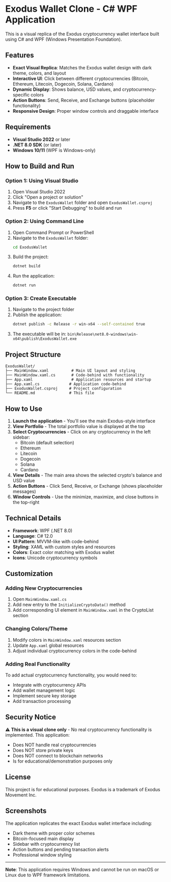 # Exodus Wallet Clone - C# WPF Application

This is a visual replica of the Exodus cryptocurrency wallet interface built using C# and WPF (Windows Presentation Foundation).

## Features

- **Exact Visual Replica**: Matches the Exodus wallet design with dark theme, colors, and layout
- **Interactive UI**: Click between different cryptocurrencies (Bitcoin, Ethereum, Litecoin, Dogecoin, Solana, Cardano)
- **Dynamic Display**: Shows balance, USD values, and cryptocurrency-specific colors
- **Action Buttons**: Send, Receive, and Exchange buttons (placeholder functionality)
- **Responsive Design**: Proper window controls and draggable interface

## Requirements

- **Visual Studio 2022** or later
- **.NET 8.0 SDK** (or later)
- **Windows 10/11** (WPF is Windows-only)

## How to Build and Run

### Option 1: Using Visual Studio
1. Open Visual Studio 2022
2. Click "Open a project or solution"
3. Navigate to the `ExodusWallet` folder and open `ExodusWallet.csproj`
4. Press **F5** or click "Start Debugging" to build and run

### Option 2: Using Command Line
1. Open Command Prompt or PowerShell
2. Navigate to the `ExodusWallet` folder:
   ```bash
   cd ExodusWallet
   ```
3. Build the project:
   ```bash
   dotnet build
   ```
4. Run the application:
   ```bash
   dotnet run
   ```

### Option 3: Create Executable
1. Navigate to the project folder
2. Publish the application:
   ```bash
   dotnet publish -c Release -r win-x64 --self-contained true
   ```
3. The executable will be in: `bin\Release\net8.0-windows\win-x64\publish\ExodusWallet.exe`

## Project Structure

```
ExodusWallet/
├── MainWindow.xaml          # Main UI layout and styling
├── MainWindow.xaml.cs       # Code-behind with functionality
├── App.xaml                 # Application resources and startup
├── App.xaml.cs             # Application code-behind
├── ExodusWallet.csproj     # Project configuration
└── README.md               # This file
```

## How to Use

1. **Launch the application** - You'll see the main Exodus-style interface
2. **View Portfolio** - The total portfolio value is displayed at the top
3. **Select Cryptocurrencies** - Click on any cryptocurrency in the left sidebar:
   - Bitcoin (default selection)
   - Ethereum
   - Litecoin
   - Dogecoin
   - Solana
   - Cardano
4. **View Details** - The main area shows the selected crypto's balance and USD value
5. **Action Buttons** - Click Send, Receive, or Exchange (shows placeholder messages)
6. **Window Controls** - Use the minimize, maximize, and close buttons in the top-right

## Technical Details

- **Framework**: WPF (.NET 8.0)
- **Language**: C# 12.0
- **UI Pattern**: MVVM-like with code-behind
- **Styling**: XAML with custom styles and resources
- **Colors**: Exact color matching with Exodus wallet
- **Icons**: Unicode cryptocurrency symbols

## Customization

### Adding New Cryptocurrencies
1. Open `MainWindow.xaml.cs`
2. Add new entry to the `InitializeCryptoData()` method
3. Add corresponding UI element in `MainWindow.xaml` in the CryptoList section

### Changing Colors/Theme
1. Modify colors in `MainWindow.xaml` resources section
2. Update `App.xaml` global resources
3. Adjust individual cryptocurrency colors in the code-behind

### Adding Real Functionality
To add actual cryptocurrency functionality, you would need to:
- Integrate with cryptocurrency APIs
- Add wallet management logic
- Implement secure key storage
- Add transaction processing

## Security Notice

⚠️ **This is a visual clone only** - No real cryptocurrency functionality is implemented. This application:
- Does NOT handle real cryptocurrencies
- Does NOT store private keys
- Does NOT connect to blockchain networks
- Is for educational/demonstration purposes only

## License

This project is for educational purposes. Exodus is a trademark of Exodus Movement Inc.

## Screenshots

The application replicates the exact Exodus wallet interface including:
- Dark theme with proper color schemes
- Bitcoin-focused main display
- Sidebar with cryptocurrency list
- Action buttons and pending transaction alerts
- Professional window styling

---

**Note**: This application requires Windows and cannot be run on macOS or Linux due to WPF framework limitations.
